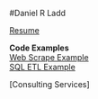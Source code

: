 #Daniel R Ladd


[Resume]()

**Code Examples**  
[Web Scrape Example](https://htmlpreview.github.io/?https://raw.githubusercontent.com/dlagit2quit/portfolio/refs/heads/main/docs/web_scrape_r.html)  
[SQL ETL Example](https://htmlpreview.github.io/?https://raw.githubusercontent.com/dlagit2quit/portfolio/refs/heads/main/docs/sql_extraction.html)
 
[Consulting Services]
